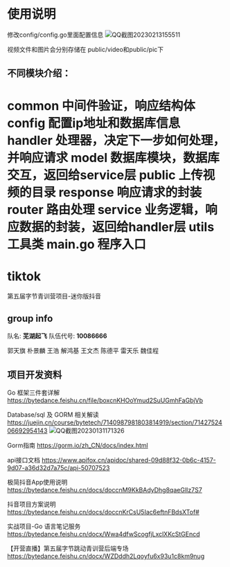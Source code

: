 # 使用说明
修改config/config.go里面配置信息
![QQ截图20230213155511](https://user-images.githubusercontent.com/57628827/218401417-b5361576-774e-4fb6-ad22-8df456bc8060.png)

视频文件和图片会分别存储在 public/video和public/pic下

## 不同模块介绍：
**common** 中间件验证，响应结构体
**config** 配置ip地址和数据库信息
**handler** 处理器，决定下一步如何处理，并响应请求
**model** 数据库模块，数据库交互，返回给service层
**public** 上传视频的目录
**response** 响应请求的封装
**router** 路由处理
**service** 业务逻辑，响应数据的封装，返回给handler层
**utils**  工具类
**main.go**  程序入口
====================================================
# tiktok
第五届字节青训营项目-迷你版抖音
## group info
队名: **芜湖起飞**
队伍代号: **10086666**

郭天旗
朴景麟
王浩
解鸿基
王文杰
陈德平
雷天乐
魏佳程

## 项目开发资料
Go 框架三件套详解
https://bytedance.feishu.cn/file/boxcnKHOoYmud2SuUGmhFaGbjVb

Database/sql 及 GORM 相关解读
https://juejin.cn/course/bytetech/7140987981803814919/section/7142752406692954143
![QQ截图20230131171326](https://user-images.githubusercontent.com/57628827/215717992-279ec244-7f8f-4108-9b7e-c540a8752ad2.png)

Gorm指南
https://gorm.io/zh_CN/docs/index.html

api接口文档
https://www.apifox.cn/apidoc/shared-09d88f32-0b6c-4157-9d07-a36d32d7a75c/api-50707523

极简抖音App使用说明
https://bytedance.feishu.cn/docs/doccnM9KkBAdyDhg8qaeGlIz7S7

抖音项目方案说明
https://bytedance.feishu.cn/docs/doccnKrCsU5Iac6eftnFBdsXTof#

实战项目-Go 语言笔记服务
https://bytedance.feishu.cn/docx/Wwa4dfwScogfjLxclXKcStGEncd

【开营直播】第五届字节跳动青训营后端专场 
https://bytedance.feishu.cn/docx/WZDddh2Lqoyfu6x93u1c8km9nug
